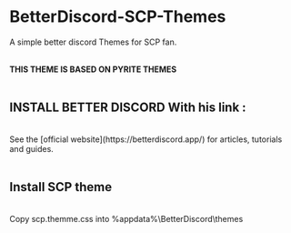 # BetterDiscord-SCP-Themes
<p>A simple better discord Themes for SCP fan.
<br><br>

<b> THIS THEME IS BASED ON PYRITE THEMES </b>
<br><br>


## INSTALL BETTER DISCORD With his link :
<br>
See the [official website](https://betterdiscord.app/) for articles, tutorials and guides.
<br><br>

## Install SCP theme
<br>
Copy scp.themme.css into %appdata%\BetterDiscord\themes
